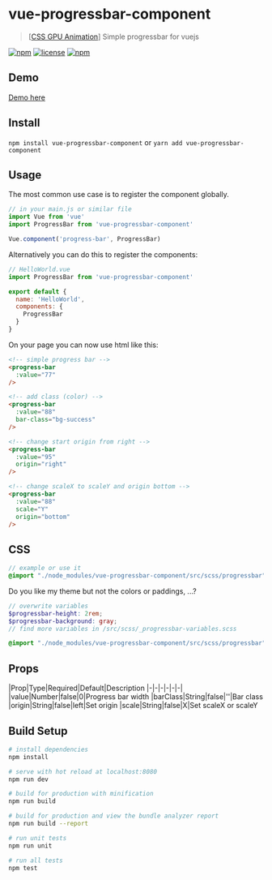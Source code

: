 # vue-progressbar-component

> [[CSS GPU Animation](https://www.smashingmagazine.com/2016/12/gpu-animation-doing-it-right/)] Simple progressbar for vuejs

[![npm](https://img.shields.io/npm/v/vue-progressbar-component.svg?style=for-the-badge)](https://www.npmjs.com/package/vue-progressbar-component)
[![license](https://img.shields.io/github/license/mashape/apistatus.svg?style=for-the-badge)](https://github.com/EvodiaAut/vue-progressbar-component/blob/master/LICENSE.md)
[![npm](https://img.shields.io/npm/dt/vue-progressbar-component.svg?style=for-the-badge)](https://www.npmjs.com/package/vue-progressbar-component)

## Demo

[Demo here](https://evodiaaut.github.io/vue-progressbar-component/)

## Install

`npm install vue-progressbar-component` or `yarn add vue-progressbar-component`

## Usage

The most common use case is to register the component globally.

```js
// in your main.js or similar file
import Vue from 'vue'
import ProgressBar from 'vue-progressbar-component'

Vue.component('progress-bar', ProgressBar)
```

Alternatively you can do this to register the components:

```js
// HelloWorld.vue
import ProgressBar from 'vue-progressbar-component'

export default {
  name: 'HelloWorld',
  components: {
    ProgressBar
  }
}
```

On your page you can now use html like this:

```html
<!-- simple progress bar -->
<progress-bar
  :value="77"
/>

<!-- add class (color) -->
<progress-bar
  :value="88"
  bar-class="bg-success"
/>

<!-- change start origin from right -->
<progress-bar
  :value="95"
  origin="right"
/>

<!-- change scaleX to scaleY and origin bottom -->
<progress-bar
  :value="88"
  scale="Y"
  origin="bottom"
/>
```

## CSS

```scss
// example or use it
@import "./node_modules/vue-progressbar-component/src/scss/progressbar";
```

Do you like my theme but not the colors or paddings, ...?

```scss
// overwrite variables
$progressbar-height: 2rem;
$progressbar-background: gray;
// find more variables in /src/scss/_progressbar-variables.scss

@import "./node_modules/vue-progressbar-component/src/scss/progressbar";
```

## Props

|Prop|Type|Required|Default|Description
|-|-|-|-|-|-|
|value|Number|false|0|Progress bar width
|barClass|String|false|''|Bar class
|origin|String|false|left|Set origin
|scale|String|false|X|Set scaleX or scaleY

## Build Setup

``` bash
# install dependencies
npm install

# serve with hot reload at localhost:8080
npm run dev

# build for production with minification
npm run build

# build for production and view the bundle analyzer report
npm run build --report

# run unit tests
npm run unit

# run all tests
npm test
```
